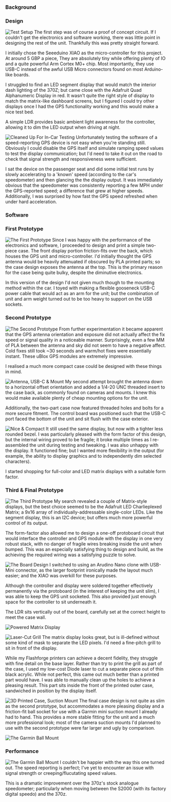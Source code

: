 ### Background


### Design
![Test Setup](./photographs/DSC_0777.jpg)
The first step was of course a proof of concept circuit. If I couldn't get the electronics and software working, there was little point in designing the rest of the unit. Thankfully this was pretty straight forward.

I initially chose the Seeeduino XIAO as the micro-controller for this project. At around 5 GBP a piece, They are absolutely tiny while offering plenty of IO and a quite powerful Arm Cortex M0+ chip. Most importantly, they use USB-C instead of the awful USB Micro connectors found on most Arduino-like boards.

I struggled to find an LED segment display that would match the interior dash lighting of the 370Z; but came close with the Adafruit Quad Alphanumeric Display in red. It wasn't quite the right style of display to match the matrix-like dashboard screens, but I figured I could try other displays once I had the GPS functionality working and this would make a nice test bed.

A simple LDR provides basic ambient light awareness for the controller, allowing it to dim the LED output when driving at night.

![Cleaned Up For In-Car Testing](./photographs/DSC_0780.jpg)
Unfortunately testing the software of a speed-reporting GPS device is not easy when you're standing still. Obviously I could disable the GPS itself and simulate ramping speed values to test the display communication; but I'd need to take it out on the road to check that signal strength and responsiveness were sufficient.

I sat the device on the passenger seat and did some initial test runs by slowly accelerating to a 'known' speed (according to the car's speedometer) and then glancing the the display output. It was immediately obvious that the speedometer was consistently reporting a few MPH under the GPS-reported speed; a difference that grew at higher speeds. Additionally, I was surprised by how fast the GPS speed refreshed when under hard acceleration.

### Software



### First Prototype
![The First Prototype](./photographs/DSC_0792.jpg)
Since I was happy with the performance of the electronics and software, I proceeded to design and print a simple two-piece case. The front display portion friction-fits over the back, which houses the GPS unit and micro-controller. I'd initially thought the GPS antenna would be heavily attenuated if obscured by PLA printed parts; so the case design exposes the antenna at the top. This is the primary reason for the case being quite bulky, despite the diminutive electronics.

In this version of the design I'd not given much though to the mounting method within the car. I toyed with making a flexible gooseneck USB-C power cable that would act as an arm for the unit; but the combination of unit and arm weight turned out to be too heavy to support on the USB sockets.

### Second Prototype
![The Second Prototype](./photographs/DSC_0830.jpg)
From further experimentation it became apparent that the GPS antenna orientation and exposure did not actually affect the fix speed or signal quality in a noticeable manner. Surprisingly, even a few MM of PLA between the antenna and sky did not seem to have a negative affect. Cold fixes still took ~30 seconds and warm/hot fixes were essentially instant. These uBlox GPS modules are extremely impressive.

I realised a much more compact case could be designed with these things in mind.

![Antenna, USB-C & Mount](./photographs/DSC_0819.jpg)
My second attempt brought the antenna down to a horizontal offset orientation and added a 1/4-20 UNC threaded insert to the case back, as commonly found on cameras and mounts. I knew this would make available plenty of cheap mounting options for the unit.

Additionally, the two-part case now featured threaded holes and bolts for a more secure fitment. The control board was positioned such that the USB-C port faced the bottom of the unit and sit flush with the case exterior.

![Nice & Compact](./photographs/DSC_0820.jpg)
It still used the same display, but now with a tighter less rounded bezel. I was particularly pleased with the form factor of this design, but the internal wiring proved to be fragile; it broke multiple times as I re-assembled the unit during testing and tweaking. I was also unhappy with the display. It functioned fine; but I wanted more flexibility in the output (for example, the ability to display graphics and to independently dim selected characters).

I started shopping for full-color and LED matrix displays with a suitable form factor.


### Third & Final Prototype
![The Third Prototype](./photographs/DSC_1051.jpg)
My search revealed a couple of Matrix-style displays, but the best choice seemed to be the Adafruit LED Charlieplexed Matrix; a 9x16 array of individually-addressable single-color LEDs. Like the segment display, this is an I2C device; but offers much more powerful control of its output.

The form-factor also allowed me to design a one-off protoboard circuit that would interface the controller and GPS module with the display in one very robust stack, with no danger of fragile wires breaking inside the unit when bumped. This was an especially satisfying thing to design and build, as the achieving the required wiring was a satisfying puzzle to solve.

![The Board Design](./photographs/Board.png)
I switched to using an Arudino Nano clone with USB-Mini connector, as the larger footprint ironically made the layout much easier; and the XIAO was overkill for these purposes.

Although the controller and display were soldered together effectively permanently via the protoboard (in the interest of keeping the unit slim), I was able to keep the GPS unit socketed. This also provided just enough space for the controller to sit underneath it.

The LDR sits vertically out of the board, carefully set at the correct height to meet the case wall.

![Powered Matrix Display](./photographs/DSC_1056.jpg)

![Laser-Cut Grill](./photographs/DSC_1058.jpg)
The matrix display looks great, but is ill-defined without some kind of mask to separate the LED pixels. I'd need a fine-pitch grill to sit in front of the display.

While my Flashforge printers can achieve a decent fidelity, they struggle with fine detail on the base layer. Rather than try to print the grill as part of the case, I used my low-cost Diode laser to cut a separate piece out of thin black acrylic. While not perfect, this came out much better than a printed part would have. I was able to manually clean up the holes to achieve a pleasing result. This part sits inside the front of the printed outer case, sandwiched in position by the display itself.

![3D Printed Case, Suction Mount](./photographs/DSC_1180.jpg)
The final case design is not quite as slim as the second prototype, but accommodates a more pleasing display and a friction-fit ball socket for use with a Garmin mini suction mount I already had to hand. This provides a more stable fitting for the unit and a much more professional look; most of the camera suction mounts I'd planned to use with the second prototype were far larger and ugly by comparison.

![The Garmin Ball Mount](./photographs/DSC_1175.jpg)

### Performance
![The Garmin Ball Mount](./photographs/DSC_1182.jpg)
I couldn't be happier with the way this one turned out. The speed reporting is perfect; I've yet to encounter an issue with signal strength or creeping/flucutating speed values.

This is a dramatic improvement over the 370z's stock analogue speedometer; particularly when moving between the S2000 (with its factory digital speedo) and the 370z.